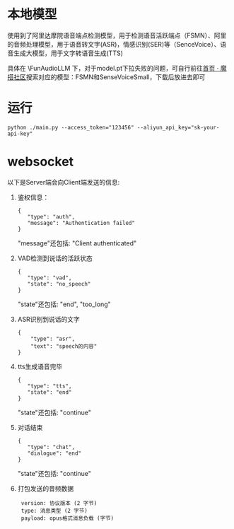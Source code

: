 

# 本地模型

使用到了阿里达摩院语音端点检测模型，用于检测语音活跃端点（FSMN）、阿里的音频处理模型，用于语音转文字(ASR)，情感识别(SER)等（SenceVoice）、语音生成大模型，用于文字转语音生成(TTS)

具体在  \FunAudioLLM  下，对于model.pt下拉失败的问题，可自行前往[首页 · 魔搭社区](https://www.modelscope.cn/home)搜索对应的模型：FSMN和SenseVoiceSmall，下载后放进去即可



# 运行

```
python ./main.py --access_token="123456" --aliyun_api_key="sk-your-api-key"
```





# websocket

以下是Server端会向Client端发送的信息:

1. 鉴权信息：

   ```
   {
      "type": "auth",
      "message": "Authentication failed" 
   }
   ```

   "message"还包括: "Client authenticated"

2. VAD检测到说话的活跃状态

   ```
   {
      "type": "vad",
      "state": "no_speech" 
   }
   ```

   "state"还包括: "end", "too_long"

3. ASR识别到说话的文字

   ```
   {
       "type": "asr",
       "text": "speech的内容"
   }
   ```

4. tts生成语音完毕

   ```
   {
      "type": "tts",
      "state": "end"
   }
   ```

   "state"还包括: "continue"

5. 对话结束

   ```
   {
      "type": "chat",
      "dialogue": "end"
   }
   ```

   "state"还包括: "continue"

6. 打包发送的音频数据

   ```
    version: 协议版本 (2 字节)
    type: 消息类型 (2 字节)
    payload: opus格式消息负载 (字节)
   ```

